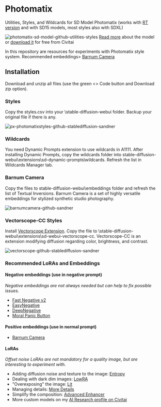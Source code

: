 # Photomatix
Utilities, Styles, and Wildcards for SD Model Photomatix (works with [RT version](https://sandner.art/tensorrt-200-speed-boost-with-a-catch-accelerating-neural-networks-for-image-generation-using-nvidia-technology/) and with SD15 models, most styles also with SDXL)

![photomatix-sd-model-github-utilities-styles](https://github.com/sandner-art/Photomatix/assets/134306627/72a177d3-8517-4b34-a112-29ceef4d8671)
[Read more](https://sandner.art/photomatix-unleashing-photorealism-in-ai-art-through-the-stable-diffusion-base-model/) about the model or [download it](https://civitai.com/models/106055) for free from Civitai

In this repository are resources for experiments with Photomatix style system.
Recommended embeddings> [Barnum Camera](https://civitai.com/models/116794?modelVersionId=126476)

## Installation
Download and unzip all files (use the green <> Code button and Download zip option).
### Styles
Copy the styles.csv into your \stable-diffusion-webui folder. Backup your original file if there is any.

![px-photomatixstyles-github-stablediffusion-sandner](https://github.com/sandner-art/Photomatix/assets/134306627/25866247-8c47-450f-abea-ecdf911ee5f3)

### Wildcards
You need Dynamic Prompts extension to use wildcards in A1111. After installing Dynamic Prompts, copy the wildcards folder into stable-diffusion-webui\extensions\sd-dynamic-prompts\wildcards. Refresh the list in Wildcards Manager tab.
### Barnum Camera
Copy the files to stable-diffusion-webui\embeddings folder and refresh the list of Textual Inversions. Barnum Camera is a set of highly versatile embeddings for stylized synthetic studio photography.

![barnumcamera-github-sandner](https://github.com/sandner-art/Photomatix/assets/134306627/55cd3c80-ae9d-483c-90a0-b5a10c65b201)

### Vectorscope-CC Styles
Install [Vectorscope Extension](https://github.com/Haoming02/sd-webui-vectorscope-cc/tree/main). Copy the file to \stable-diffusion-webui\extensions\sd-webui-vectorscope-cc. Vectorscope-CC is an extension modifying diffusion regarding color, brightness, and contrast.

![vectorscope-github-stablediffusion-sandner](https://github.com/sandner-art/Photomatix/assets/134306627/5bd67e82-3667-4e7e-9591-029dfe80c8f1)

### Recommended LoRAs and Embeddings

#### Negative embeddings (use in negative prompt)
*Negative embeddings are not always needed but can help to fix possible issues.*
- [Fast Negative v2](https://civitai.com/models/71961/fast-negative-embedding-fastnegativev2)
- [EasyNegative](https://civitai.com/models/7808?modelVersionId=9208)
- [DeepNegative](https://civitai.com/models/4629/deep-negative-v1x)
- [Moral Panic Button](https://civitai.com/models/119729/moral-panic-button)
  
#### Positive embeddings (use in normal prompt)
- [Barnum Camera](https://civitai.com/models/116794/barnum-camera)
  
#### LoRAs
*Offset noise LoRAs are not mandatory for a quality image, but are interesting to experiment with.*
- Adding diffusion noise and texture to the image: [Entropy](https://civitai.com/models/78940/entropy)
- Dealing with dark dim images: [LowRA](https://civitai.com/models/48139/lowra)
- "Overexposing" the image: [Lit](https://civitai.com/models/51145?modelVersionId=55665)
- Managing details: [More Details](https://civitai.com/models/82098/add-more-details-detail-enhancer-tweaker-lora)
- Simplify the composition: [Advanced Enhancer](https://civitai.com/models/106717/advanced-enhancer-lora)
- More custom models on my [ AI Research profile on Civitai](https://civitai.com/user/airesearch/models)

